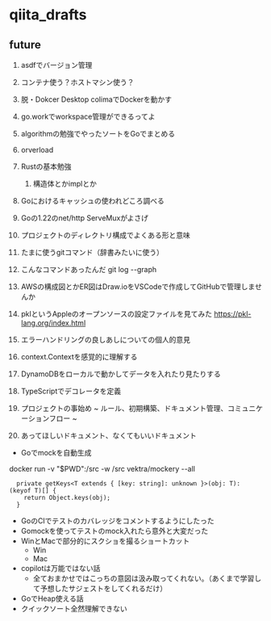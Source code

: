 # qiita_drafts

## future

1. asdfでバージョン管理
1. コンテナ使う？ホストマシン使う？
1. 脱・Dokcer Desktop colimaでDockerを動かす
1. go.workでworkspace管理ができるってよ

1. algorithmの勉強でやったソートをGoでまとめる
1. orverload
1. Rustの基本勉強
    1. 構造体とかimplとか
1. Goにおけるキャッシュの使われどころ調べる
1. Goの1.22のnet/http ServeMuxがよさげ
1. プロジェクトのディレクトリ構成でよくある形と意味
1. たまに使うgitコマンド（辞書みたいに使う）
1. こんなコマンドあったんだ git log --graph
1. AWSの構成図とかER図はDraw.ioをVSCodeで作成してGitHubで管理しませんか
1. pklというAppleのオープンソースの設定ファイルを見てみた https://pkl-lang.org/index.html
1. エラーハンドリングの良しあしについての個人的意見
1. context.Contextを感覚的に理解する
1. DynamoDBをローカルで動かしてデータを入れたり見たりする
1. TypeScriptでデコレータを定義
1. プロジェクトの事始め ~ ルール、初期構築、ドキュメント管理、コミュニケーションフロー ~
1. あってほしいドキュメント、なくてもいいドキュメント
- Goでmockを自動生成

docker run -v "$PWD":/src -w /src vektra/mockery --all

```
  private getKeys<T extends { [key: string]: unknown }>(obj: T): (keyof T)[] {
    return Object.keys(obj);
  }
```

- GoのCIでテストのカバレッジをコメントするようにしたった
- Gomockを使ってテストのmock入れたら意外と大変だった
- WinとMacで部分的にスクショを撮るショートカット
  - Win
  - Mac
- copilotは万能ではない話
  - 全ておまかせではこっちの意図は汲み取ってくれない。（あくまで学習して予想したサジェストをしてくれるだけ）
- GoでHeap使える話
- クイックソート全然理解できない
